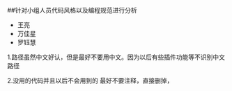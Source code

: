 ##针对小组人员代码风格以及编程规范进行分析

* 王亮 
* 万佳星
* 罗钰慧



1.路径虽然中文好认，但是最好不要用中文。因为以后有些插件功能等不识别中文路径


2.没用的代码并且以后不会用到的  最好不要注释，直接删掉，


